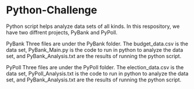 # Python-Challenge
Python script helps analyze data sets of all kinds. In this respository, we have two diffrent projects, PyBank and PyPoll.

PyBank
Three files are under the PyBank folder. The budget_data.csv  is the data set, PyBank_Main.py is the code to run in python to analyze the data set, and PyBank_Analysis.txt are the results of running the python script. 

PyPoll
Three files are under the PyPoll folder. The election_data.csv  is the data set, PyPoll_Analysis.txt is the code to run in python to analyze the data set, and PyBank_Analysis.txt are the results of running the python script. 